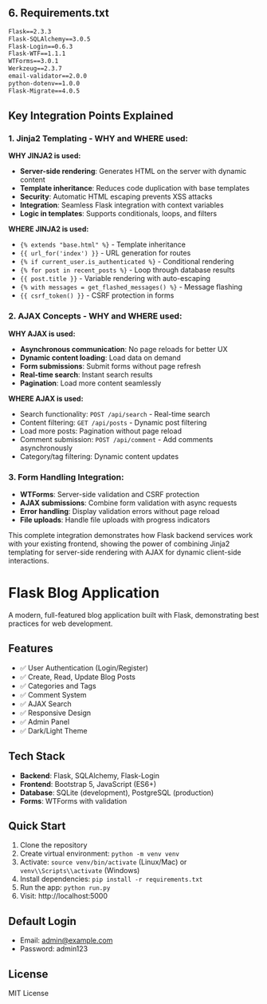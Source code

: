 

## 6. Requirements.txt

```txt
Flask==2.3.3
Flask-SQLAlchemy==3.0.5
Flask-Login==0.6.3
Flask-WTF==1.1.1
WTForms==3.0.1
Werkzeug==2.3.7
email-validator==2.0.0
python-dotenv==1.0.0
Flask-Migrate==4.0.5
```

## Key Integration Points Explained

### 1. Jinja2 Templating - WHY and WHERE used:

**WHY JINJA2 is used:**
- **Server-side rendering**: Generates HTML on the server with dynamic content
- **Template inheritance**: Reduces code duplication with base templates
- **Security**: Automatic HTML escaping prevents XSS attacks
- **Integration**: Seamless Flask integration with context variables
- **Logic in templates**: Supports conditionals, loops, and filters

**WHERE JINJA2 is used:**
- `{% extends "base.html" %}` - Template inheritance
- `{{ url_for('index') }}` - URL generation for routes
- `{% if current_user.is_authenticated %}` - Conditional rendering
- `{% for post in recent_posts %}` - Loop through database results
- `{{ post.title }}` - Variable rendering with auto-escaping
- `{% with messages = get_flashed_messages() %}` - Message flashing
- `{{ csrf_token() }}` - CSRF protection in forms

### 2. AJAX Concepts - WHY and WHERE used:

**WHY AJAX is used:**
- **Asynchronous communication**: No page reloads for better UX
- **Dynamic content loading**: Load data on demand
- **Form submissions**: Submit forms without page refresh
- **Real-time search**: Instant search results
- **Pagination**: Load more content seamlessly

**WHERE AJAX is used:**
- Search functionality: `POST /api/search` - Real-time search
- Content filtering: `GET /api/posts` - Dynamic post filtering
- Load more posts: Pagination without page reload
- Comment submission: `POST /api/comment` - Add comments asynchronously
- Category/tag filtering: Dynamic content updates

### 3. Form Handling Integration:

- **WTForms**: Server-side validation and CSRF protection
- **AJAX submissions**: Combine form validation with async requests  
- **Error handling**: Display validation errors without page reload
- **File uploads**: Handle file uploads with progress indicators

This complete integration demonstrates how Flask backend services work with your existing frontend, showing the power of combining Jinja2 templating for server-side rendering with AJAX for dynamic client-side interactions.

# Flask Blog Application

A modern, full-featured blog application built with Flask, demonstrating best practices for web development.

## Features

- ✅ User Authentication (Login/Register)
- ✅ Create, Read, Update Blog Posts
- ✅ Categories and Tags
- ✅ Comment System
- ✅ AJAX Search
- ✅ Responsive Design
- ✅ Admin Panel
- ✅ Dark/Light Theme

## Tech Stack

- **Backend**: Flask, SQLAlchemy, Flask-Login
- **Frontend**: Bootstrap 5, JavaScript (ES6+)
- **Database**: SQLite (development), PostgreSQL (production)
- **Forms**: WTForms with validation

## Quick Start

1. Clone the repository
2. Create virtual environment: `python -m venv venv`
3. Activate: `source venv/bin/activate` (Linux/Mac) or `venv\\Scripts\\activate` (Windows)
4. Install dependencies: `pip install -r requirements.txt`
5. Run the app: `python run.py`
6. Visit: http://localhost:5000

## Default Login
- Email: admin@example.com
- Password: admin123

## License
MIT License
